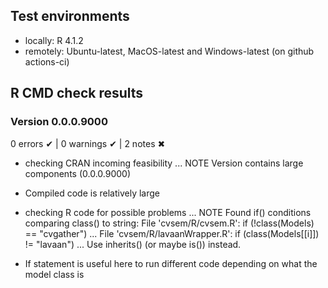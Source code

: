 ## Test environments
* locally: R 4.1.2
* remotely: Ubuntu-latest, MacOS-latest and Windows-latest (on github actions-ci)

  
## R CMD check results

### Version 0.0.0.9000
0 errors ✔ | 0 warnings ✔ | 2 notes ✖

* checking CRAN incoming feasibility ... NOTE
Version contains large components (0.0.0.9000)

- Compiled code is relatively large

* checking R code for possible problems ... NOTE
Found if() conditions comparing class() to string:
File 'cvsem/R/cvsem.R': if (!class(Models) == "cvgather") ...
File 'cvsem/R/lavaanWrapper.R': if (class(Models[[i]]) != "lavaan") ...
Use inherits() (or maybe is()) instead.

- If statement is useful here to run different code depending on what the model class is

